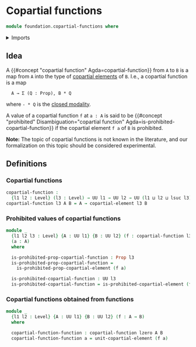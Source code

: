 # Copartial functions

```agda
module foundation.copartial-functions where
```

<details><summary>Imports</summary>

```agda
open import foundation.copartial-elements
open import foundation.propositions
open import foundation.universe-levels
```

</details>

## Idea

A {{#concept "copartial function" Agda=copartial-function}} from `A` to `B` is a map from `A` into the
type of [copartial elements](foundation.copartial-elements.md) of `B`. I.e., a
copartial function is a map

```text
  A → Σ (Q : Prop), B * Q
```

where `- * Q` is the
[closed modality](orthogonal-factorization-systems.closed-modalities.md).

A value of a copartial function `f` at `a : A` is said to be
{{#concept "prohibited" Disambiguation="copartial function" Agda=is-prohibited-copartial-function}} if the copartial
element `f a` of `B` is prohibited.

**Note:** The topic of copartial functions is not known in the literature, and
our formalization on this topic should be considered experimental.

## Definitions

### Copartial functions

```agda
copartial-function :
  {l1 l2 : Level} (l3 : Level) → UU l1 → UU l2 → UU (l1 ⊔ l2 ⊔ lsuc l3)
copartial-function l3 A B = A → copartial-element l3 B
```

### Prohibited values of copartial functions

```agda
module _
  {l1 l2 l3 : Level} {A : UU l1} {B : UU l2} (f : copartial-function l3 A B)
  (a : A)
  where

  is-prohibited-prop-copartial-function : Prop l3
  is-prohibited-prop-copartial-function =
    is-prohibited-prop-copartial-element (f a)

  is-prohibited-copartial-function : UU l3
  is-prohibited-copartial-function = is-prohibited-copartial-element (f a)
```

### Copartial functions obtained from functions

```agda
module _
  {l1 l2 : Level} {A : UU l1} {B : UU l2} (f : A → B)
  where

  copartial-function-function : copartial-function lzero A B
  copartial-function-function a = unit-copartial-element (f a)
```
